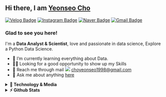 ## Hi there, I am [Yeonseo Cho](https://yeonseocho.github.io) <a href="https://github.com/yeonseocho"></a>

[![Velog Badge](https://img.shields.io/badge/-Velog-20C997?style=flat-square&logo=Velog&logoColor=white)](https://velog.io/@yeonseocho)
[![Instagram Badge](https://img.shields.io/badge/-Instagram-e4405f?style=flat-square&logo=Instagram&logoColor=white)](https://instagram.com/cho_yeonseo/)
[![Naver Badge](https://img.shields.io/badge/-Naver-03C75A?style=flat-square&logo=Naver&logoColor=white)](mailto:remi981010@naver.com)
[![Gmail Badge](https://img.shields.io/badge/-Gmail-EA4335?style=flat-square&logo=Gmail&logoColor=white)](mailto:choyeonseo1998@gmail.com)

### Glad to see you here! &nbsp; 

I'm a <b>Data Analyst & Scientist</b>, love and passionate in data science, Explore a Python Data Science. 

- :open_book: I’m currently learning everything about Data.
- :ok_man: Looking for a good opportunity to show up my Skills
- :e-mail: Reach me through mail <a href="https://gmail.com/"> <img src="https://camo.githubusercontent.com/9f8403b6cb58d427fe1fcaafdf1cf00299d0bf2ef53b14a5e32e66ccf657876d/68747470733a2f2f63646e2e737667706f726e2e636f6d2f6c6f676f732f676f6f676c652d676d61696c2e737667" width="17px"></a> choyeonseo1998@gmail.com
- :speech_balloon: Ask me about anything [here](https://github.com/yeonseocho/yeonseocho/issues)

<details>	
  <summary><b>👔 Technology & Media</b></summary>
<br/>
  
<img src="https://github.com/devicons/devicon/blob/master/icons/mysql/mysql-original.svg" alt="mysql" width="30" height="30"/> &nbsp;
<img src="https://github.com/devicons/devicon/blob/master/icons/python/python-original.svg" alt="python" width="30" height="30"/> &nbsp; <img src="https://github.com/devicons/devicon/blob/master/icons/jupyter/jupyter-original.svg" alt="jupyter" width="30" height="30"/> &nbsp; <img src="https://github.com/devicons/devicon/blob/master/icons/pandas/pandas-original.svg" alt="pandas" width="30" height="30"/> &nbsp; <img src="https://github.com/devicons/devicon/blob/master/icons/pycharm/pycharm-original.svg" alt="pycharm" width="30" height="30"/> &nbsp; <img src="https://github.com/devicons/devicon/blob/master/icons/kaggle/kaggle-original.svg" alt="kaggle" width="30" height="30"/> &nbsp; <img src="https://github.com/devicons/devicon/blob/master/icons/numpy/numpy-original.svg" alt="numpy" width="30" height="30"/> &nbsp;
</details>

<details>	
  <summary><b>⚡ Github Stats</b></summary>
  
<img height="180em" src="https://github-readme-stats.vercel.app/api?username=yeonseocho&show_icons=true&hide_border=true&&count_private=true&include_all_commits=true" />
<img height="180em" src="https://github-readme-stats.vercel.app/api/top-langs/?username=yeonseocho-github&theme=dracula&layout=compact&langs_count=10"/>
</details>
